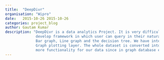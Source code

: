 ```yaml
---
title:  "DeepDivr"
organisation: "Wipro"
date:   2015-10-26 2015-10-26
categories: project_blog
author: Gautam Kumar
description: "DeepDivr is a data analytics Project. It is very difficult to visualize any data in numbers. So in this project, I tried to
              develop framework in which user can query in their natural language and can get output in graphs. The graph may be
              Bar graph, Line graph and the decision tree. We have integrated different layers like NLP layer, Module Decider layer,
              Graph plotting layer. The whole dataset is converted into graph database(using neo4j) which further helped in developing
              more functionality for our data since in graph database every node connected using edges."
---
```


